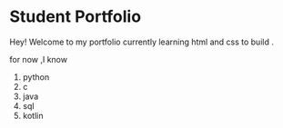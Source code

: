 # Student Portfolio


Hey! Welcome to my portfolio 
currently learning html and css to build .


for now ,I know 

1. python
1. c
1. java
1. sql
1. kotlin
